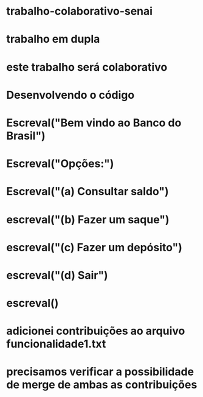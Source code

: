 # trabalho-colaborativo-senai
# trabalho em dupla
# este trabalho será colaborativo
# Desenvolvendo o código
# Escreval("Bem vindo ao Banco do Brasil")
# Escreval("Opções:")
# Escreval("(a) Consultar saldo")
# escreval("(b) Fazer um saque")
# escreval("(c) Fazer um depósito")
# escreval("(d) Sair")
# escreval()
# adicionei contribuições ao arquivo funcionalidade1.txt
# precisamos verificar a possibilidade de merge de ambas as contribuições
